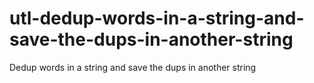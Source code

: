 # utl-dedup-words-in-a-string-and-save-the-dups-in-another-string
Dedup words in a string and save the dups in another string 
